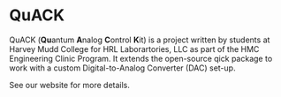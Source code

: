 # QuACK

QuACK (**Qu**antum **A**nalog **C**ontrol **K**it) is a project written by students at Harvey Mudd College for HRL Laborartories, LLC as part of the HMC Engineering Clinic Program. It extends the open-source qick package to work with a custom Digital-to-Analog Converter (DAC) set-up.

See our website for more details.